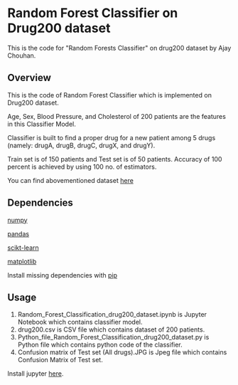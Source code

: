 # Random Forest Classifier on Drug200 dataset

This is the code for "Random Forests Classifier" on drug200 dataset by Ajay Chouhan.

## Overview

This is the code of Random Forest Classifier which is implemented on Drug200 dataset.

Age, Sex, Blood Pressure, and Cholesterol of 200 patients are the features in this Classifier Model.

Classifier is built to find a proper drug for a new patient among 5 drugs (namely: drugA, drugB, drugC, drugX, and drugY).

Train set is of 150 patients and Test set is of 50 patients. Accuracy of 100 percent is achieved by using 100 no. of estimators.

You can find abovementioned dataset [here](https://s3-api.us-geo.objectstorage.softlayer.net/cf-courses-data/CognitiveClass/ML0101ENv3/labs/drug200.csv)

## Dependencies

[numpy](https://numpy.org/)

[pandas](https://pandas.pydata.org/)

[scikt-learn](https://scikit-learn.org/stable/)

[matplotlib](https://matplotlib.org/)

Install missing dependencies with [pip](https://pip.pypa.io/en/stable/)

## Usage
1. Random_Forest_Classification_drug200_dataset.ipynb is Jupyter Notebook which contains classifier model.
2. drug200.csv is CSV file which contains dataset of 200 patients.
3. Python_file_Random_Forest_Classification_drug200_dataset.py is Python file which contains python code of the classifier.
4. Confusion matrix of Test set (All drugs).JPG is Jpeg file which contains Confusion Matrix of Test set.

Install jupyter [here](https://jupyter.org/install).
